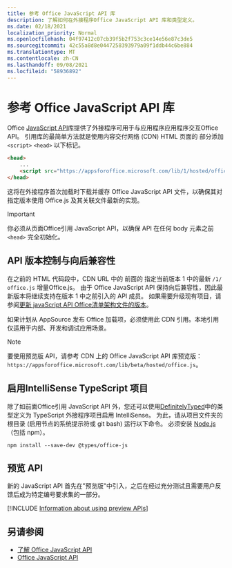 ```yaml
---
title: 参考 Office JavaScript API 库
description: 了解如何在外接程序Office JavaScript API 库和类型定义。
ms.date: 02/18/2021
localization_priority: Normal
ms.openlocfilehash: 04f97412c07cb39f5b2f753c3ce14e56e87c3de5
ms.sourcegitcommit: 42c55a8d8e0447258393979a09f1ddb44c6be884
ms.translationtype: MT
ms.contentlocale: zh-CN
ms.lasthandoff: 09/08/2021
ms.locfileid: "58936892"
---
```

# <a name="referencing-the-office-javascript-api-library"></a>参考 Office JavaScript API 库

Office [JavaScript API](../reference/javascript-api-for-office.md)库提供了外接程序可用于与应用程序应用程序交互Office API。 引用库的最简单方法就是使用内容交付网络 (CDN) HTML 页面的 部分添加 `<script>` `<head>` 以下标记。

```html
<head>
    ...
    <script src="https://appsforoffice.microsoft.com/lib/1/hosted/office.js" type="text/javascript"></script>
</head>
```

这将在外接程序首次加载时下载并缓存 Office JavaScript API 文件，以确保其对指定版本使用 Office.js 及其关联文件最新的实现。

> [!IMPORTANT]
> 你必须从页面Office引用 JavaScript API，以确保 API 在任何 body 元素之前 `<head>` 完全初始化。

## <a name="api-versioning-and-backward-compatibility"></a>API 版本控制与向后兼容性

在之前的 HTML 代码段中，CDN URL 中的 前面的 指定当前版本 1 中的最新 `/1/` `office.js` 增量Office.js。 由于 Office JavaScript API 保持向后兼容性，因此最新版本将继续支持在版本 1 中之前引入的 API 成员。 如果需要升级现有项目，请参阅[更新 javaScript API Office清单架构文件的版本](update-your-javascript-api-for-office-and-manifest-schema-version.md)。 

如果计划从 AppSource 发布 Office 加载项，必须使用此 CDN 引用。本地引用仅适用于内部、开发和调试应用场景。

> [!NOTE]
> 要使用预览版 API，请参考 CDN 上的 Office JavaScript API 库预览版：`https://appsforoffice.microsoft.com/lib/beta/hosted/office.js`。

## <a name="enabling-intellisense-for-a-typescript-project"></a>启用IntelliSense TypeScript 项目

除了如前面Office引用 JavaScript API 外，您还可以使用[DefinitelyTyped](https://github.com/DefinitelyTyped/DefinitelyTyped/tree/master/types/office-js)中的类型定义为 TypeScript 外接程序项目启用 IntelliSense。 为此，请从项目文件夹的根目录 (启用节点的系统提示符或 git bash) 运行以下命令。 必须安装 [Node.js](https://nodejs.org)（包括 npm）。

```command&nbsp;line
npm install --save-dev @types/office-js
```

## <a name="preview-apis"></a>预览 API

新的 JavaScript API 首先在"预览版"中引入，之后在经过充分测试且需要用户反馈后成为特定编号要求集的一部分。

[!INCLUDE [Information about using preview APIs](../includes/using-preview-apis-host.md)]

## <a name="see-also"></a>另请参阅

- [了解 Office JavaScript API](understanding-the-javascript-api-for-office.md)
- [Office JavaScript API](../reference/javascript-api-for-office.md)
